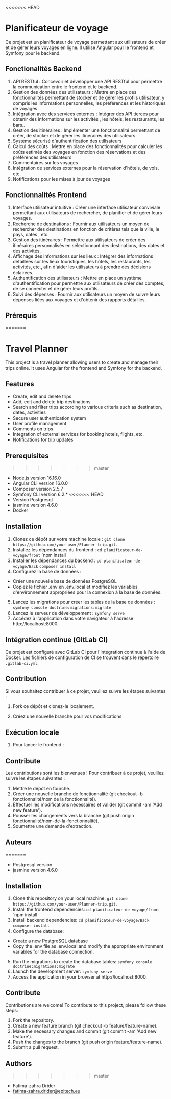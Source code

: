 <<<<<<< HEAD
# Planificateur de voyage

Ce projet est un planificateur de voyage permettant aux utilisateurs de créer et de gérer leurs voyages en ligne. Il utilise Angular pour le frontend et Symfony pour le backend.
## Fonctionalités  Backend
1. API RESTful : Concevoir et développer une API RESTful pour permettre la communication entre le frontend et le backend.
2. Gestion des données des utilisateurs : Mettre en place des fonctionnalités permettant de stocker et de gérer les profils utilisateur, y compris les informations personnelles, les préférences et les historiques de voyages.
3. Intégration avec des services externes : Intégrer des API tierces pour obtenir des informations sur les activités , les hôtels, les restaurants, les bars..
4. Gestion des itinéraires :  Implémenter une fonctionnalité permettant de créer, de stocker et de gérer les itinéraires des utilisateurs.
5. Système sécurisé d'authentification des utilisateurs
6. Calcul des coûts : Mettre en place des fonctionnalités pour calculer les coûts estimés des voyages en fonction des réservations et des préférences des utilisateurs
7. Commentaires sur les voyages
8. Intégration de services externes pour la réservation d'hôtels, de vols, etc.
9. Notifications pour les mises à jour de voyages

## Fonctionnalités Frontend
1. Interface utilisateur intuitive :  Créer une interface utilisateur conviviale permettant aux utilisateurs de rechercher, de planifier et de gérer leurs voyages.
2. Recherche de destinations : Fournir aux utilisateurs un moyen de rechercher des destinations en fonction de critères tels que la ville, le pays, dates , etc.
3. Gestion des itinéraires : Permettre aux utilisateurs de créer des itinéraires personnalisés en sélectionnant des destinations, des dates et des activités.
4. Affichage des informations sur les lieux : Intégrer des informations détaillées sur les lieux touristiques, les hôtels, les restaurants, les activités, etc., afin d'aider les utilisateurs à prendre des décisions éclairées.
5. Authentification des utilisateurs : Mettre en place un système d'authentification pour permettre aux utilisateurs de créer des comptes, de se connecter et de gérer leurs profils.
6. Suivi des dépenses : Fournir aux utilisateurs un moyen de suivre leurs dépenses liées aux voyages et d'obtenir des rapports détaillés.

## Prérequis
=======
# Travel Planner

This project is a travel planner allowing users to create and manage their trips online. It uses Angular for the frontend and Symfony for the backend.
## Features
- Create, edit and delete trips
- Add, edit and delete trip destinations
- Search and filter trips according to various criteria such as destination, dates, activities
- Secure user authentication system
- User profile management
- Comments on trips
- Integration of external services for booking hotels, flights, etc.
- Notifications for trip updates
## Prerequisites
>>>>>>> master
- Node.js version 16.16.0
- Angular CLI version 16.0.0
- Composer version 2.5.7
- Symfony CLI version 6.2.*
<<<<<<< HEAD
- Version Postgresql
- jasmine version 4.6.0
- Docker


## Installation

1. Clonez ce dépôt sur votre machine locale : `git clone https://github.com/your-user/Planner-trip.git`.
2. Installez les dépendances du frontend :
   `cd planificateur-de-voyage/front`
   `npm install
3. Installer les dépendances du backend :
   `cd planificateur-de-voyage/Back`
   `composer install`
4. Configurez la base de données :
- Créer une nouvelle base de données PostgreSQL
- Copiez le fichier .env en .env.local et modifiez les variables d'environnement appropriées pour la connexion à la base de données.
5. Lancez les migrations pour créer les tables de la base de données :
   `symfony console doctrine:migrations:migrate`
6. Lancez le serveur de développement :
   `symfony serve`
7. Accédez à l'application dans votre navigateur à l'adresse http://localhost:8000.


## Intégration continue (GitLab CI)

Ce projet est configuré avec GitLab CI pour l'intégration continue à l'aide de Docker. Les fichiers de configuration de CI se trouvent dans le répertoire `.gitlab-ci.yml`.

## Contribution

Si vous souhaitez contribuer à ce projet, veuillez suivre les étapes suivantes :

1. Fork ce dépôt et clonez-le localement.

2. Créez une nouvelle branche pour vos modifications
## Exécution locale

1. Pour lancer le frontend :

## Contribute
Les contributions sont les bienvenues ! Pour contribuer à ce projet, veuillez suivre les étapes suivantes :
1. Mettre le dépôt en fourche.
2. Créer une nouvelle branche de fonctionnalité (git checkout -b fonctionnalité/nom de la fonctionnalité).
3. Effectuer les modifications nécessaires et valider (git commit -am 'Add new feature').
4. Pousser les changements vers la branche (git push origin fonctionnalité/nom-de-la-fonctionnalité).
5. Soumettre une demande d'extraction.

## Auteurs
=======
- Postgresql version
- jasmine version 4.6.0
  

## Installation

1. Clone this repository on your local machine: `git clone https://github.com/your-user/Planner-trip.git`.
2. Install the frontend dependencies:
   `cd planificateur-de-voyage/front`
   `npm install
3. Install backend dependencies:
   `cd planificateur-de-voyage/Back`
   `composer install`
4. Configure the database:
- Create a new PostgreSQL database
- Copy the .env file as .env.local and modify the appropriate environment variables for the database connection.
5. Run the migrations to create the database tables:
   `symfony console doctrine:migrations:migrate`
6. Launch the development server:
   `symfony serve`
7. Access the application in your browser at http://localhost:8000.



## Contribute
Contributions are welcome! To contribute to this project, please follow these steps:
1. Fork the repository.
2. Create a new feature branch (git checkout -b feature/feature-name).
3. Make the necessary changes and commit (git commit -am 'Add new feature').
4. Push the changes to the branch (git push origin feature/feature-name).
5. Submit a pull request.

## Authors
>>>>>>> master
- Fatima-zahra Drider
- fatima-zahra.drider@epitech.eu
